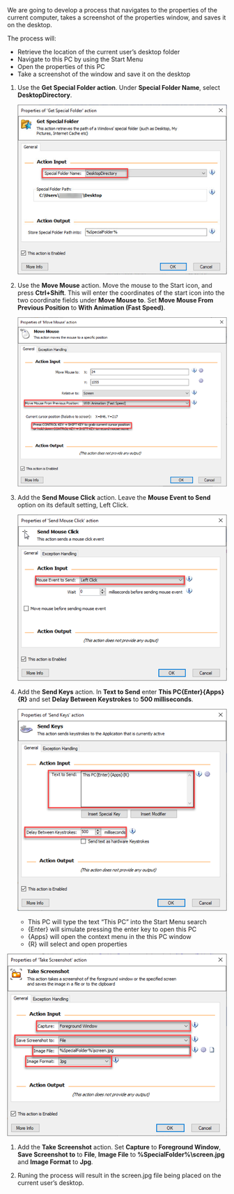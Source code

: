 We are going to develop a process that navigates to the properties of the current computer, takes a screenshot of the properties window, and saves it on the desktop.

The process will:
* Retrieve the location of the current user’s desktop folder
* Navigate to this PC by using the Start Menu
* Open the properties of this PC
* Take a screenshot of the window and save it on the desktop 

1. Use the **Get Special Folder action**. Under **Special Folder Name**, select **DesktopDirectory**. 

    ![get special folder exercise part one](..\media\get-special-folder-exercise-part-one.png)

1. Use the **Move Mouse** action. Move the mouse to the Start icon, and press **Ctrl+Shift**. This will enter the coordinates of the start icon into the two coordinate fields under **Move Mouse to**. Set **Move Mouse From Previous Position** to **With Animation (Fast Speed)**.

    ![move mouse exercise part two](..\media\move-mouse-exercise-part-two.png)

1. Add the **Send Mouse Click** action. Leave the **Mouse Event to Send** option on its default setting, Left Click.
 
    ![send mouse click exercise part three](..\media\send-mouse-click-exercise-part-three.png)

1. Add the **Send Keys** action. In **Text to Send** enter **This PC{Enter}{Apps}{R}** and set **Delay Between Keystrokes** to **500 milliseconds**.

    ![send keys exercise part four](..\media\send-keys-exercise-part-four.png)

    * This PC will type the text “This PC” into the Start Menu search
    * {Enter} will simulate pressing the enter key to open this PC
    * {Apps} will open the context menu in the this PC window
    * {R} will select and open properties

![take screenshot exercise part five](..\media\take-screenshot-exercise-part-five.png)

1. Add the **Take Screenshot** action. Set **Capture** to **Foreground Window**, **Save Screenshot to** to **File**, **Image File** to **%SpecialFolder%\screen.jpg** and **Image Format** to **Jpg**.
 
1. Runing the process will result in the screen.jpg file being placed on the current user’s desktop.